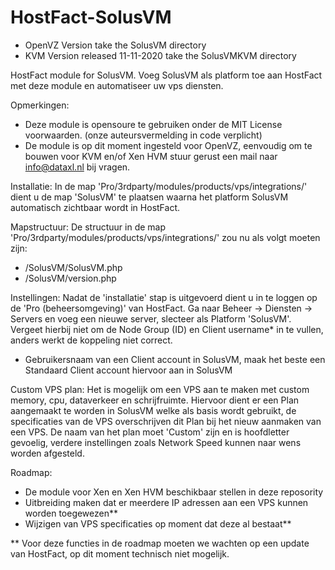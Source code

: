 # HostFact-SolusVM

- OpenVZ Version take the SolusVM directory
- KVM Version released 11-11-2020 take the SolusVMKVM directory

HostFact module for SolusVM.
Voeg SolusVM als platform toe aan HostFact met deze module en automatiseer uw vps diensten.

Opmerkingen:
- Deze module is opensoure te gebruiken onder de MIT License voorwaarden. (onze auteursvermelding in code verplicht)
- De module is op dit moment ingesteld voor OpenVZ, eenvoudig om te bouwen voor KVM en/of Xen HVM stuur gerust een mail naar info@dataxl.nl bij vragen.

Installatie:
In de map 'Pro/3rdparty/modules/products/vps/integrations/' dient u de map 'SolusVM' te plaatsen waarna het platform SolusVM automatisch zichtbaar wordt in HostFact.

Mapstructuur:
De structuur in de map 'Pro/3rdparty/modules/products/vps/integrations/' zou nu als volgt moeten zijn:
- /SolusVM/SolusVM.php
- /SolusVM/version.php

Instellingen:
Nadat de 'installatie' stap is uitgevoerd dient u in te loggen op de 'Pro (beheersomgeving)' van HostFact.
Ga naar Beheer -> Diensten -> Servers en voeg een nieuwe server, slecteer als Platform 'SolusVM'.
Vergeet hierbij niet om de Node Group (ID) en Client username* in te vullen, anders werkt de koppeling niet correct.

* Gebruikersnaam van een Client account in SolusVM, maak het beste een Standaard Client account hiervoor aan in SolusVM

Custom VPS plan:
Het is mogelijk om een VPS aan te maken met custom memory, cpu, dataverkeer en schrijfruimte.
Hiervoor dient er een Plan aangemaakt te worden in SolusVM welke als basis wordt gebruikt, de specificaties van de VPS overschrijven dit Plan bij het nieuw aanmaken van een VPS.
De naam van het plan moet 'Custom' zijn en is hoofdletter gevoelig, verdere instellingen zoals Network Speed kunnen naar wens worden afgesteld.

Roadmap:
- De module voor Xen en Xen HVM beschikbaar stellen in deze reposority
- Uitbreiding maken dat er meerdere IP adressen aan een VPS kunnen worden toegewezen**
- Wijzigen van VPS specificaties op moment dat deze al bestaat**

** Voor deze functies in de roadmap moeten we wachten op een update van HostFact, op dit moment technisch niet mogelijk.
